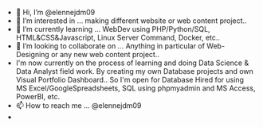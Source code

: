 - 👋 Hi, I’m @elennejdm09
- 👀 I’m interested in ... making different website or web content project..
- 🌱 I’m currently learning ... WebDev using PHP/Python/SQL, HTML&CSS&Javascript, Linux Server Command, Docker, etc..
- 💞️ I’m looking to collaborate on ... Anything in particular of Web-Designing or any new web content project.. 
- I'm now currently on the process of learning and doing Data Science & Data Analyst field work. By creating my own Database projects and own Visual Portfolio Dashboard.. So I'm open for Database Hired for using MS Excel/GoogleSpreadsheets, SQL using phpmyadmin and MS Access, PowerBI, etc.  
- 📫 How to reach me ... @elennejdm09
- 
<!---
elennejdm09/elennejdm09 is a ✨ special ✨ repository because its `README.md` (this file) appears on your GitHub profile.
You can click the Preview link to take a look at your changes.
--->
